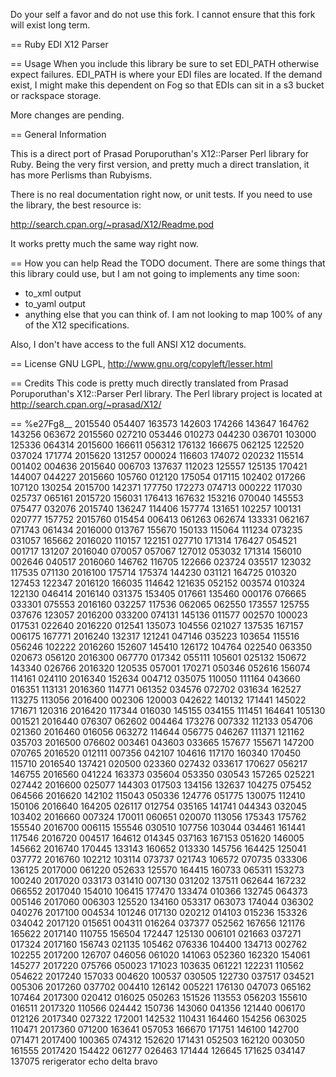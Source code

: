 Do your self a favor and do not use this fork. I cannot ensure that this fork will exist long term.

== Ruby EDI X12 Parser

== Usage
When you include this library be sure to set EDI_PATH otherwise
expect failures.
EDI_PATH is where your EDI files are located.
If the demand exist, I might make this dependent on Fog so that
EDIs can sit in a s3 bucket or rackspace storage.

More changes are pending.

== General Information

This is a direct port of Prasad Poruporuthan's X12::Parser Perl
library for Ruby.  Being the very first version, and pretty much
a direct translation, it has more Perlisms than Rubyisms.

There is no real documentation right now, or unit tests.  If you need
to use the library, the best resource is:

http://search.cpan.org/~prasad/X12/Readme.pod

It works pretty much the same way right now.

== How you can help
Read the TODO document.  There are some things that this library could use, but
I am not going to implements any time soon:
* to_xml output
* to_yaml output
* anything else that you can think of.
I am not looking to map 100% of any of the X12 specifications.  

Also, I don't have access to the full ANSI X12 documents.

== License
GNU LGPL, http://www.gnu.org/copyleft/lesser.html

== Credits
This code is pretty much directly translated from Prasad Poruporuthan's X12::Parser Perl
library.  The Perl library project is located at http://search.cpan.org/~prasad/X12/

== %e27Fg8__
2015540    054407  163573  142603  174266  143647  164762  143256  063672
2015560    027210  053446  010273  044230  036701  103000  125336  064314
2015600    166611  056312  176132  166675  062125  122520  037024  171774
2015620    131257  000024  116603  174072  020232  115514  001402  004636
2015640    006703  137637  112023  125557  125135  170421  144007  044227
2015660    105760  012120  175054  017115  102402  017266  107120  130254
2015700    142371  177750  172273  074713  000222  117030  025737  065161
2015720    156031  176413  167632  153216  070040  145553  075477  032076
2015740    136247  114406  157774  131651  102257  100131  020777  157752
2015760    015454  006413  061263  062674  133331  062167  071743  061434
2016000    013767  155670  150133  115064  111234  073235  031057  165662
2016020    110157  122151  027710  171314  176427  054521  001717  131207
2016040    070057  057067  127012  053032  171314  156010  002646  040517
2016060    146762  116705  122666  023724  035517  123032  117535  071130
2016100    175714  175374  144230  031121  164725  010320  127453  122347
2016120    166035  114642  121635  052152  003574  010324  122130  046414
2016140    031375  153405  017661  135460  000176  076665  033301  075553
2016160    032257  117536  062065  062550  173557  125755  037676  123057
2016200    033200  074131  145136  011577  002570  100023  017531  022640
2016220    012541  135073  104556  021027  137535  167157  006175  167771
2016240    132317  121241  047146  035223  103654  115516  056246  102222
2016260    152607  145410  126172  104764  022540  063350  020673  056120
2016300    067770  017342  055111  105601  025132  150672  143340  026766
2016320    120535  057001  170271  050346  052616  156074  114161  024110
2016340    152634  004712  035075  110050  111164  043660  016351  113131
2016360    114771  061352  034576  072702  031634  162527  113275  113056
2016400    002306  120003  042622  140132  171441  145022  171671  120316
2016420    117344  016030  145155  034155  111451  164641  105130  001521
2016440    076307  062602  004464  173276  007332  112133  054706  021360
2016460    016056  063272  114644  056775  046267  111371  121162  035703
2016500    076602  003461  043603  033665  157677  155671  147200  070765
2016520    012111  007356  042107  104616  117170  160340  170450  115710
2016540    137421  020500  023360  027432  033617  170627  056217  146755
2016560    041224  163373  035604  053350  030543  157265  025221  027442
2016600    025077  144303  017503  134156  132637  104275  075452  064566
2016620    142102  115043  050336  124776  051775  130075  112410  150106
2016640    164205  026117  012754  035165  141741  044343  032045  103402
2016660    007324  170011  060651  020070  113056  175343  175762  155540
2016700    006115  155546  030510  107756  103044  034461  161441  117546
2016720    004517  164612  014345  037163  167153  051620  146005  145662
2016740    170445  133143  160652  013330  145756  164425  125041  037772
2016760    102212  103114  073737  021743  106572  070735  033306  136125
2017000    061220  052633  125570  164415  160733  065311  153273  100240
2017020    033173  031410  007130  031202  137511  062644  167232  066552
2017040    154010  106415  177470  133474  010366  132745  064373  005146
2017060    006303  125520  134160  053317  063073  174044  036302  040276
2017100    004534  101246  017130  020212  014103  015236  153326  034042
2017120    015651  004311  016264  037377  052562  167656  121176  165622
2017140    110755  156504  172447  125130  006101  021663  037271  017324
2017160    156743  021135  105462  076336  104400  134713  002762  102255
2017200    126707  046056  061020  141063  052360  162320  154061  145277
2017220    075766  050023  171023  103635  061221  122231  110562  054622
2017240    157033  004620  100537  030505  122730  037517  034521  005306
2017260    037702  004410  126142  005221  176130  047073  065162  107464
2017300    020412  016025  050263  151526  113553  056203  155610  016511
2017320    110566  024442  150736  143060  041356  121440  006170  012126
2017340    027322  172001  142532  110431  164460  154256  063025  110471
2017360    071200  163641  057053  166670  171751  146100  142700  071471
2017400    100365  074312  152620  171431  052503  162120  003050  161555
2017420    154422  061277  026463  171444  126645  171625  034147  137075
rerigerator echo delta bravo 
